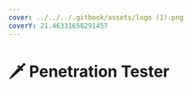 ```yaml
---
cover: ../../../.gitbook/assets/logo (1).png
coverY: 21.46331658291457
---
```


# 🗡 Penetration Tester

